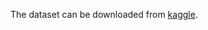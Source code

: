 The dataset can be downloaded from [kaggle](https://www.kaggle.com/datasets/vishesh1412/celebrity-face-image-dataset).
